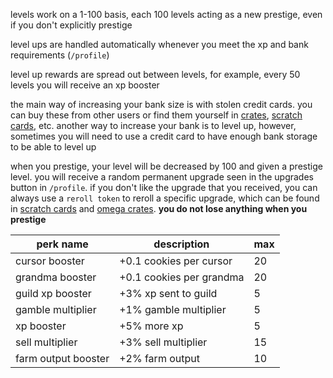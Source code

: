 <script>
  import DocsTemplate from "$lib/components/docs/DocsTemplate.svelte"
  import ItemModal from "$lib/components/docs/ItemModal.svelte"
  import DocsHeader from '$lib/components/docs/DocsHeader.svelte';
</script>

<DocsTemplate title='levelling' description="learn how levelling, rewards, bank size, and prestiging work in our system. discover xp boosters, upgrades, stolen credit cards, and more." />

levels work on a 1-100 basis, each 100 levels acting as a new prestige, even if you don't explicitly prestige

<DocsHeader header='h2' text="levelling up" />

level ups are handled automatically whenever you meet the xp and bank requirements (`/profile`)

<DocsHeader header='h2' text="level up rewards" />

level up rewards are spread out between levels, for example, every 50 levels you will receive an xp booster

<DocsHeader header='h2' text="increasing bank size" />

the main way of increasing your bank size is with <ItemModal item="stolen_credit_card">stolen credit cards.</ItemModal> you can buy these from other users or find them yourself in [crates](/docs/economy/items/crates), [scratch cards](/docs/economy/items/scratch-cards), etc. another way to increase your bank is to level up, however, sometimes you will need to use a credit card to have enough bank storage to be able to level up

<DocsHeader header='h2' text="prestiging" />

when you prestige, your level will be decreased by 100 and given a prestige level. you will receive a random permanent upgrade seen in the upgrades button in `/profile`. if you don't like the upgrade that you received, you can always use a `reroll token` to reroll a specific upgrade, which can be found in [scratch cards](/docs/economy/items/scratch-cards) and [omega crates](/docs/economy/items/crates?crate=omega). **you do not lose anything when you prestige**

<DocsHeader header='h2' text="prestige perks" />

| perk name           | description              | max |
| ------------------- | ------------------------ | --- |
| cursor booster      | +0.1 cookies per cursor  | 20  |
| grandma booster     | +0.1 cookies per grandma | 20  |
| guild xp booster    | +3% xp sent to guild     | 5   |
| gamble multiplier   | +1% gamble multiplier    | 5   |
| xp booster          | +5% more xp              | 5   |
| sell multiplier     | +3% sell multiplier      | 15  |
| farm output booster | +2% farm output          | 10  |
